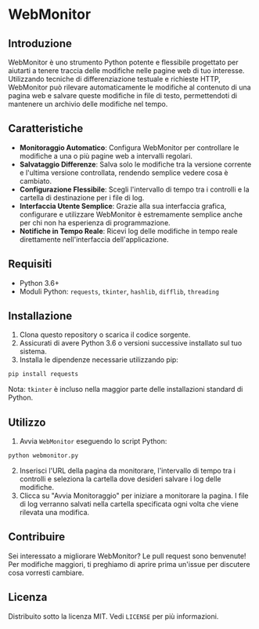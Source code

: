 # WebMonitor

## Introduzione
WebMonitor è uno strumento Python potente e flessibile progettato per aiutarti a tenere traccia delle modifiche nelle pagine web di tuo interesse. Utilizzando tecniche di differenziazione testuale e richieste HTTP, WebMonitor può rilevare automaticamente le modifiche al contenuto di una pagina web e salvare queste modifiche in file di testo, permettendoti di mantenere un archivio delle modifiche nel tempo.

## Caratteristiche
- **Monitoraggio Automatico**: Configura WebMonitor per controllare le modifiche a una o più pagine web a intervalli regolari.
- **Salvataggio Differenze**: Salva solo le modifiche tra la versione corrente e l'ultima versione controllata, rendendo semplice vedere cosa è cambiato.
- **Configurazione Flessibile**: Scegli l'intervallo di tempo tra i controlli e la cartella di destinazione per i file di log.
- **Interfaccia Utente Semplice**: Grazie alla sua interfaccia grafica, configurare e utilizzare WebMonitor è estremamente semplice anche per chi non ha esperienza di programmazione.
- **Notifiche in Tempo Reale**: Ricevi log delle modifiche in tempo reale direttamente nell'interfaccia dell'applicazione.

## Requisiti
- Python 3.6+
- Moduli Python: `requests`, `tkinter`, `hashlib`, `difflib`, `threading`

## Installazione
1. Clona questo repository o scarica il codice sorgente.
2. Assicurati di avere Python 3.6 o versioni successive installato sul tuo sistema.
3. Installa le dipendenze necessarie utilizzando pip:
   
```bash
pip install requests
```

Nota: `tkinter` è incluso nella maggior parte delle installazioni standard di Python.

## Utilizzo
1. Avvia `WebMonitor` eseguendo lo script Python:
   
```bash
python webmonitor.py
```

2. Inserisci l'URL della pagina da monitorare, l'intervallo di tempo tra i controlli e seleziona la cartella dove desideri salvare i log delle modifiche.
3. Clicca su "Avvia Monitoraggio" per iniziare a monitorare la pagina. I file di log verranno salvati nella cartella specificata ogni volta che viene rilevata una modifica.

## Contribuire
Sei interessato a migliorare WebMonitor? Le pull request sono benvenute! Per modifiche maggiori, ti preghiamo di aprire prima un'issue per discutere cosa vorresti cambiare.

## Licenza
Distribuito sotto la licenza MIT. Vedi `LICENSE` per più informazioni.
